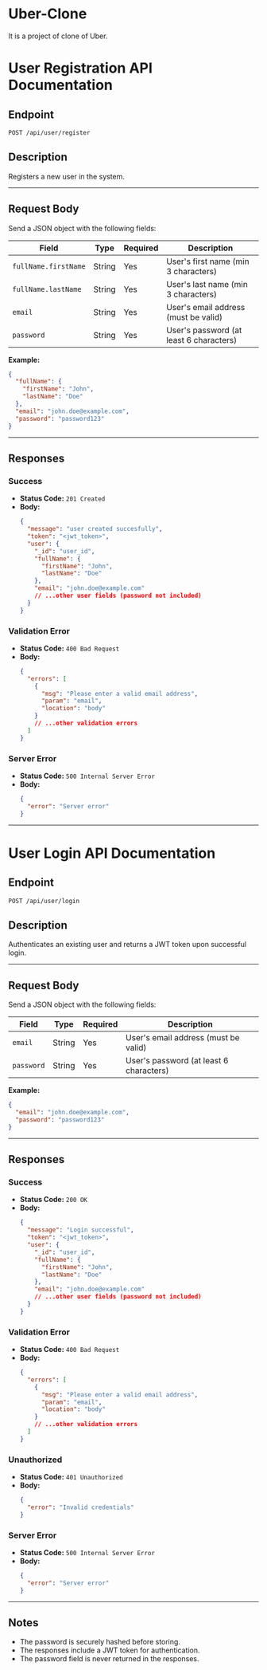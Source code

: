 # Uber-Clone
It is a project of clone of Uber.

# User Registration API Documentation

## Endpoint

`POST /api/user/register`

## Description

Registers a new user in the system.

---

## Request Body

Send a JSON object with the following fields:

| Field                | Type   | Required | Description                              |
|----------------------|--------|----------|------------------------------------------|
| `fullName.firstName` | String | Yes      | User's first name (min 3 characters)     |
| `fullName.lastName`  | String | Yes      | User's last name (min 3 characters)      |
| `email`              | String | Yes      | User's email address (must be valid)     |
| `password`           | String | Yes      | User's password (at least 6 characters)  |

**Example:**
```json
{
  "fullName": {
    "firstName": "John",
    "lastName": "Doe"
  },
  "email": "john.doe@example.com",
  "password": "password123"
}
```

---

## Responses

### Success

- **Status Code:** `201 Created`
- **Body:**
    ```json
    {
      "message": "user created succesfully",
      "token": "<jwt_token>",
      "user": {
        "_id": "user_id",
        "fullName": {
          "firstName": "John",
          "lastName": "Doe"
        },
        "email": "john.doe@example.com"
        // ...other user fields (password not included)
      }
    }
    ```

### Validation Error

- **Status Code:** `400 Bad Request`
- **Body:**
    ```json
    {
      "errors": [
        {
          "msg": "Please enter a valid email address",
          "param": "email",
          "location": "body"
        }
        // ...other validation errors
      ]
    }
    ```

### Server Error

- **Status Code:** `500 Internal Server Error`
- **Body:**
    ```json
    {
      "error": "Server error"
    }
    ```

---

# User Login API Documentation

## Endpoint

`POST /api/user/login`

## Description

Authenticates an existing user and returns a JWT token upon successful login.

---

## Request Body

Send a JSON object with the following fields:

| Field    | Type   | Required | Description                              |
|----------|--------|----------|------------------------------------------|
| `email`  | String | Yes      | User's email address (must be valid)     |
| `password` | String | Yes    | User's password (at least 6 characters)  |

**Example:**
```json
{
  "email": "john.doe@example.com",
  "password": "password123"
}
```

---

## Responses

### Success

- **Status Code:** `200 OK`
- **Body:**
    ```json
    {
      "message": "Login successful",
      "token": "<jwt_token>",
      "user": {
        "_id": "user_id",
        "fullName": {
          "firstName": "John",
          "lastName": "Doe"
        },
        "email": "john.doe@example.com"
        // ...other user fields (password not included)
      }
    }
    ```

### Validation Error

- **Status Code:** `400 Bad Request`
- **Body:**
    ```json
    {
      "errors": [
        {
          "msg": "Please enter a valid email address",
          "param": "email",
          "location": "body"
        }
        // ...other validation errors
      ]
    }
    ```

### Unauthorized

- **Status Code:** `401 Unauthorized`
- **Body:**
    ```json
    {
      "error": "Invalid credentials"
    }
    ```

### Server Error

- **Status Code:** `500 Internal Server Error`
- **Body:**
    ```json
    {
      "error": "Server error"
    }
    ```

---

## Notes

- The password is securely hashed before storing.
- The responses include a JWT token for authentication.
- The password field is never returned in the responses.